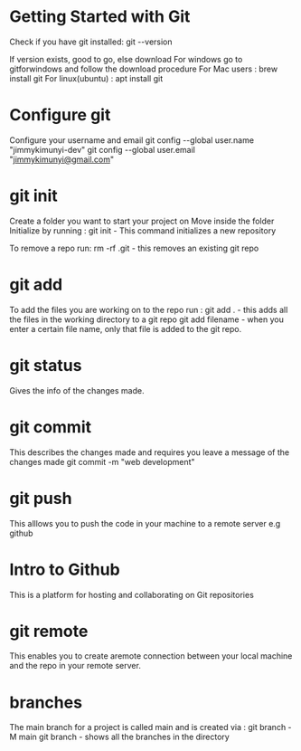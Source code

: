 # Getting Started with Git
Check if you have git installed:
    git --version

If version exists, good to go, else download
For windows go to gitforwindows and follow the download procedure
For Mac users : brew install git
For linux(ubuntu) : apt install git

# Configure git
Configure your username and email
    git config --global user.name "jimmykimunyi-dev"
    git config --global user.email "jimmykimunyi@gmail.com"

# git init
Create a folder you want to start your project on
Move inside the folder
Initialize by running :
    git init - This command initializes a new repository
    
To remove a repo run:
    rm -rf .git - this removes an existing git repo

# git add
To add the files you are working on to the repo run :
    git add . - this adds all the files in the working directory to a git repo
    git add filename - when you enter a certain file name, only that file is added to the git repo.

# git status 
Gives the info of the changes made.

# git commit
This describes the changes made and requires you leave a message of the changes made
    git commit -m "web development"

# git push
This alllows you to push the code in your machine to a remote server e.g github

# Intro to Github
This is a platform for hosting and collaborating on Git repositories

# git remote
This enables you to create aremote connection between your local machine and the repo in your remote server.

# branches
The main branch for a project is called main and is created via :
    git branch -M main
    git branch - shows all the branches in the directory
    